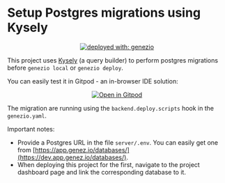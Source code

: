 # Setup Postgres migrations using Kysely

<div align="center">

[![deployed with: genezio](https://img.shields.io/badge/deployed_with-genezio-6742c1.svg?labelColor=62C353&style=flat)](https://github.com/genez-io/genezio)

</div>

This project uses [Kysely](https://kysely.dev/docs/getting-started) (a query builder) to perform postgres migrations before `genezio local` or `genezio deploy`.

You can easily test it in Gitpod - an in-browser IDE solution:

<div align="center">

[![Open in Gitpod](https://gitpod.io/button/open-in-gitpod.svg)](https://gitpod.io/#https://github.com/Genez-io/genezio-examples)

</div>

The migration are running using the `backend.deploy.scripts` hook in the `genezio.yaml`.

Important notes:
- Provide a Postgres URL in the file `server/.env`. You can easily get one from [https://app.genez.io/databases/](https://dev.app.genez.io/databases/).
- When deploying this project for the first, navigate to the project dashboard page and link the corresponding database to it.
